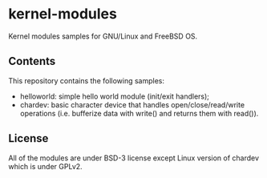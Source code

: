 # kernel-modules
Kernel modules samples for GNU/Linux and FreeBSD OS.

## Contents
This repository contains the following samples:

* helloworld: simple hello world module (init/exit handlers);
* chardev: basic character device that handles open/close/read/write operations
  (i.e. bufferize data with write() and returns them with read()).

## License

All of the modules are under BSD-3 license except Linux version of chardev which
is under GPLv2.

